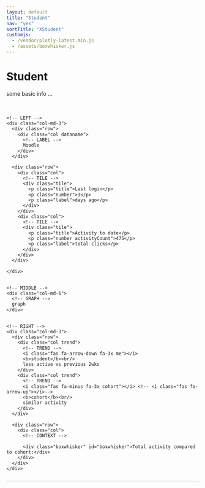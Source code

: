 ```yaml
---
layout: default
title: "Student"
nav: "yes"
sortTitle: "XStudent"
customjs:
  - /vendor/plotly-latest.min.js
  - /assets/boxwhisker.js
---
```


<style>
/* SOURCE ROW */
.datasource         {line-height: 1.2; padding-bottom: 10px; border-bottom: 4px solid #eee; }

/* TITLE */
.dataname           {font-size: 2rem; line-height: 1; margin-bottom: 1rem}

/* TILE */
.tile               {text-align: center; line-height: 1; padding: 0.4rem; borderX: 1px solid #ddd; background: #efefef}
.tile .title        {font-size: 0.8rem; margin-bottom: 0.4rem; color: #333}
.tile .number       {font-size: 3.5rem; font-weight: 300; margin-bottom: 0.4rem}
.tile .label        {font-size: 0.7rem; margin-bottom: 4px; color: #666; }

/* lighter tile */
.tile               {border: 2px solid #eee; background: #fff}
.tile .title        {color: #111}
.tile .label        {color: #707070; }


/* BOX WHISKER */
.boxwhisker         {font-size: 0.8rem; margin-top: 1.5rem; color: #333}

/* GRAPH */


/* TREND */
.me                 {color: #1a296b }  /* uon blue 4 */
.cohort             {color: #ccc}  /* grey */
.trend              {padding-left: 50px; font-size: 0.8rem; color: #333; }
.trend i            {position: absolute; top: 0; left: 5px; }



/* TEMP .........  just to show grid  ............. */

.outlined div       {border: 1px solid grey}
.outlined .col-md-6 {border: 1px solid blue}
.outlined div > div  {border: 1px dotted red}
</style>

<div class="container main">
  <h1>Student</h1>
  <p style="margin-bottom: 3rem">some basic info ...</p>

  <!-- ROW PER DATASOURCE -->
  <div class="row datasource outlinedXX">

    <!-- LEFT -->
    <div class="col-md-3">
      <div class="row">
        <div class="col dataname">
          <!-- LABEL -->
          Moodle
        </div>
      </div>

      <div class="row">
        <div class="col">
          <!-- TILE -->
          <div class="tile">
            <p class="title">Last login</p>
            <p class="number">3</p>
            <p class="label">days ago</p>
          </div>
        </div>
        <div class="col">
          <!-- TILE -->
          <div class="tile">
            <p class="title">Activity to date</p>
            <p class="number activityCount">475</p>
            <p class="label">total clicks</p>
          </div>
        </div>
      </div>

    </div>


    <!-- MIDDLE -->
    <div class="col-md-6">
      <!-- GRAPH -->
      graph
    </div>


    <!-- RIGHT -->
    <div class="col-md-3">
      <div class="row">
        <div class="col trend">
          <!-- TREND -->
          <i class="fas fa-arrow-down fa-3x me"></i>
          <b>student</b><br/>
          less active vs previous 2wks
        </div>
        <div class="col trend">
          <!-- TREND -->
          <i class="fas fa-minus fa-3x cohort"></i> <!-- <i class="fas fa-arrow-up"></i>-->  
          <b>cohort</b><br/>
          similar activity
        </div>
      </div>    

      <div class="row">
        <div class="col">
          <!-- CONTEXT -->

          <div class="boxwhisker" id="boxwhisker">Total activity compared to cohort:</div>
        </div>
      </div>
    </div>

   </div><!-- END DATASOURCE ROW -->

<div class="dummystudent"></div>

</div>
